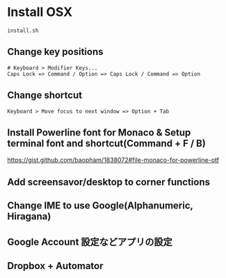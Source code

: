 # Install OSX
```install.sh```

## Change key positions
```
# Keyboard > Modifier Keys...
Caps Lock => Command / Option => Caps Lock / Command => Option
```

## Change shortcut
```Keyboard > Move focus to next window => Option + Tab```

## Install Powerline font for Monaco & Setup terminal font and shortcut(Command + F / B)
https://gist.github.com/baopham/1838072#file-monaco-for-powerline-otf

## Add screensavor/desktop to corner functions

## Change IME to use Google(Alphanumeric, Hiragana)

## Google Account 設定などアプリの設定

## Dropbox + Automator
